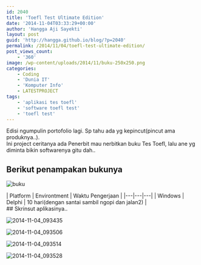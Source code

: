 ```yaml
---
id: 2040
title: 'Toefl Test Ultimate Edition'
date: '2014-11-04T03:33:29+00:00'
author: 'Hangga Aji Sayekti'
layout: post
guid: 'http://hangga.github.io/blog/?p=2040'
permalink: /2014/11/04/toefl-test-ultimate-edition/
post_views_count:
    - '360'
image: /wp-content/uploads/2014/11/buku-250x250.png
categories:
    - Coding
    - 'Dunia IT'
    - 'Komputer Info'
    - LATESTPROJECT
tags:
    - 'aplikasi tes toefl'
    - 'software toefl test'
    - 'toefl test'
---
```


Edisi ngumpulin portofolio lagi. Sp tahu ada yg kepincut(pincut ama produknya..).  
Ini project ceritanya ada Penerbit mau nerbitkan buku Tes Toefl, lalu ane yg diminta bikin softwarenya gitu dah..

## Berikut penampakan bukunya

![buku](http://hangga.github.io/blog1/wp-content/uploads/2014/11/buku-300x300.png)

<div class="table-responsive">| Platform | Environtment | Waktu Pengerjaan |
|---|---|---|
| Windows | Delphi | 10 hari(dengan santai sambil ngopi dan jalan2) |

</div>## Skrinsut aplikasinya..

![2014-11-04_093435](http://hangga.github.io/blog1/wp-content/uploads/2014/11/2014-11-04_093435-1024x531.png)

![2014-11-04_093506](http://hangga.github.io/blog1/wp-content/uploads/2014/11/2014-11-04_093506-1024x545.png)

![2014-11-04_093514](http://hangga.github.io/blog1/wp-content/uploads/2014/11/2014-11-04_093514-1024x545.png)

![2014-11-04_093528](http://hangga.github.io/blog1/wp-content/uploads/2014/11/2014-11-04_093528-1024x545.png)